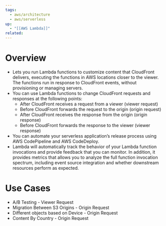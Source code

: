 ```yaml
---
tags:
  - aws/architecture
  - aws/serverless
up:
  - "[[AWS Lambda]]"
related:
---
```

# Overview

- Lets you run Lambda functions to customize content that CloudFront delivers, executing the functions in AWS locations closer to the viewer. The functions run in response to CloudFront events, without provisioning or managing servers.
- You can use Lambda functions to change CloudFront requests and responses at the following points:
    -   After CloudFront receives a request from a viewer (viewer request)
    -   Before CloudFront forwards the request to the origin (origin request)
    -   After CloudFront receives the response from the origin (origin response)
    -   Before CloudFront forwards the response to the viewer (viewer response)
- You can automate your serverless application’s release process using AWS CodePipeline and AWS CodeDeploy.
- Lambda will automatically track the behavior of your Lambda function invocations and provide feedback that you can monitor. In addition, it provides metrics that allows you to analyze the full function invocation spectrum, including event source integration and whether downstream resources perform as expected.

# Use Cases
-   A/B Testing - Viewer Request
-   Migration Between S3 Origins - Origin Request
-   Different objects based on Device - Origin Request
-   Content By Country - Origin Request
